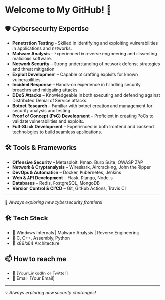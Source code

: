 # Welcome to My GitHub! 👋  

## 🛡️ Cybersecurity Expertise  
- **Penetration Testing** – Skilled in identifying and exploiting vulnerabilities in applications and networks.  
- **Malware Analysis** – Experienced in reverse engineering and dissecting malicious software.  
- **Network Security** – Strong understanding of network defense strategies and threat mitigation.  
- **Exploit Development** – Capable of crafting exploits for known vulnerabilities.  
- **Incident Response** – Hands-on experience in handling security breaches and mitigating attacks.  
- **DDoS Attacks** – Knowledgeable in both executing and defending against Distributed Denial of Service attacks.  
- **Botnet Research** – Familiar with botnet creation and management for security analysis and testing.  
- **Proof of Concept (PoC) Development** – Proficient in creating PoCs to validate vulnerabilities and exploits.  
- **Full-Stack Development** – Experienced in both frontend and backend technologies to build seamless applications.  

## 🛠️ Tools & Frameworks  
- **Offensive Security** – Metasploit, Nmap, Burp Suite, OWASP ZAP  
- **Network & Cryptanalysis** – Wireshark, Aircrack-ng, John the Ripper  
- **DevOps & Automation** – Docker, Kubernetes, Jenkins  
- **Web & API Development** – Flask, Django, Node.js  
- **Databases** – Redis, PostgreSQL, MongoDB  
- **Version Control & CI/CD** – Git, GitHub Actions, Travis CI  
---  
🚀 *Always exploring new cybersecurity frontiers!*  

## 🛠️ Tech Stack  
- 🔹 Windows Internals | Malware Analysis | Reverse Engineering  
- 🔹 C, C++, Assembly, Python  
- 🔹 x86/x64 Architecture  

## 📫 How to reach me  
- 💬 [Your LinkedIn or Twitter]  
- 📧 Email: [Your Email]  

---

💡 *Always exploring new security challenges!*  
